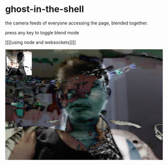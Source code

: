 # ghost-in-the-shell

the camera feeds of everyone accessing the page, blended together.

press any key to toggle blend mode

[[[[using node and websockets]]]]

![alt preview](https://raw.githubusercontent.com/ojack/ghost-in-the-shell/master/screenshot.png)
